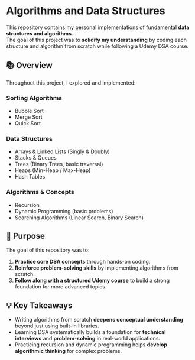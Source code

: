 # Algorithms and Data Structures

This repository contains my personal implementations of fundamental **data structures and algorithms**.  
The goal of this project was to **solidify my understanding** by coding each structure and algorithm from scratch while following a Udemy DSA course.

## 📚 Overview

Throughout this project, I explored and implemented:

### **Sorting Algorithms**
- Bubble Sort
- Merge Sort
- Quick Sort

### **Data Structures**
- Arrays & Linked Lists (Singly & Doubly)
- Stacks & Queues
- Trees (Binary Trees, basic traversal)
- Heaps (Min-Heap / Max-Heap)
- Hash Tables

### **Algorithms & Concepts**
- Recursion
- Dynamic Programming (basic problems)
- Searching Algorithms (Linear Search, Binary Search)

## 🎯 Purpose

The goal of this repository was to:
1. **Practice core DSA concepts** through hands-on coding.
2. **Reinforce problem-solving skills** by implementing algorithms from scratch.
3. **Follow along with a structured Udemy course** to build a strong foundation for more advanced topics.

## 💡 Key Takeaways

- Writing algorithms from scratch **deepens conceptual understanding** beyond just using built-in libraries.
- Learning DSA systematically builds a foundation for **technical interviews** and **problem-solving** in real-world applications.
- Practicing recursion and dynamic programming helps **develop algorithmic thinking** for complex problems.
